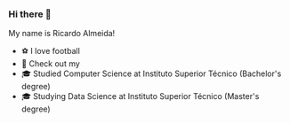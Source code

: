 ### Hi there 👋

My name is Ricardo Almeida!

- ⚽️ I love football
- 📜 Check out my 
- 🎓 Studied Computer Science at Instituto Superior Técnico (Bachelor's degree)
- 🎓 Studying Data Science at Instituto Superior Técnico (Master's degree)
